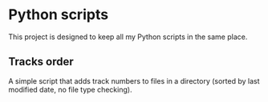 # Python scripts

This project is designed to keep all my Python scripts in the same place.

## Tracks order

A simple script that adds track numbers to files in a directory (sorted by last modified date, no file type checking).
